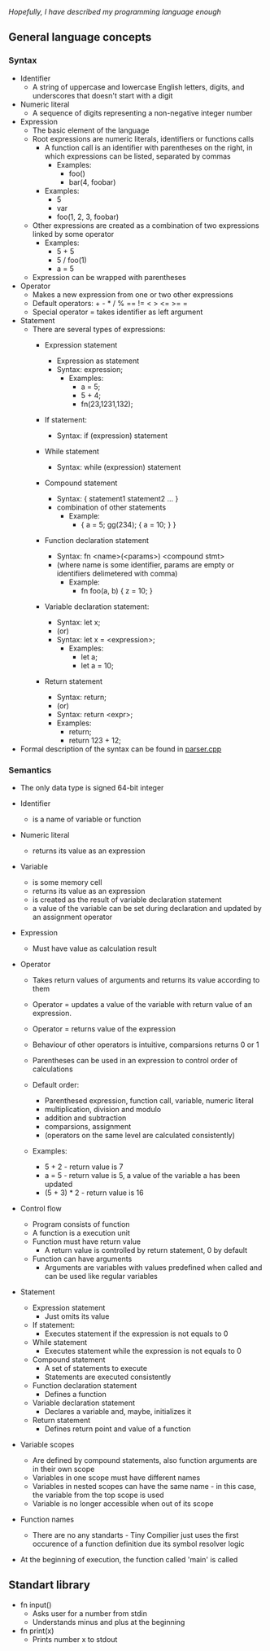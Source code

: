 *Hopefully, I have described my programming language enough*

## General language concepts
### Syntax
- Identifier
    - A string of uppercase and lowercase English letters, digits, and underscores that doesn't start with a digit
- Numeric literal
    - A sequence of digits representing a non-negative integer number
- Expression
    - The basic element of the language
    - Root expressions are numeric literals, identifiers or functions calls
        - A function call is an identifier with parentheses on the right, in which expressions can be listed, separated by commas
            - Examples:
                - foo()
                - bar(4, foobar)
        - Examples:
            - 5
            - var
            - foo(1, 2, 3, foobar)
    - Other expressions are created as a combination of two expressions linked by some operator
        - Examples:
            - 5 + 5
            - 5 / foo(1)
            - a = 5
    - Expression can be wrapped with parentheses
- Operator
    - Makes a new expression from one or two other expressions
    - Default operators: + - * / % == != \< \> \<= \>= =
    - Special operator = takes identifier as left argument
- Statement
    - There are several types of expressions:
        - Expression statement
            - Expression as statement
            - Syntax: expression;
                - Examples:
                    - a = 5;
                    - 5 + 4;
                    - fn(23,1231,132);
        - If statement:
            - Syntax: if (expression) statement
        - While statement
            - Syntax: while (expression) statement
        - Compound statement
            - Syntax: { statement1 statement2 ... }
            - combination of other statements
                - Example:
                    - { a = 5; gg(234); { a = 10; } }
        - Function declaration statement
            - Syntax: fn \<name\>(\<params\>) \<compound stmt\>
            - (where name is some identifier, params are empty or identifiers delimetered with comma)
                - Example:
                    - fn foo(a, b) { z = 10; }

        - Variable declaration statement:
            - Syntax: let x;
            - (or)
            - Syntax: let x = \<expression\>;
                - Examples:
                    - let a;
                    - let a = 10;
        - Return statement
            - Syntax: return;
            - (or)
            - Syntax: return \<expr\>;
            - Examples:
                - return;
                - return 123 + 12;
- Formal description of the syntax can be found in [parser.cpp](parser.cpp)
                    
### Semantics
- The only data type is signed 64-bit integer
- Identifier
    - is a name of variable or function
- Numeric literal
    - returns its value as an expression
- Variable
    - is some memory cell
    - returns its value as an expression
    - is created as the result of variable declaration statement
    - a value of the variable can be set during declaration and updated by an assignment operator 
- Expression
    - Must have value as calculation result
- Operator
    - Takes return values of arguments and returns its value according to them
    - Operator = updates a value of the variable with return value of an expression.
    - Operator = returns value of the expression
    - Behaviour of other operators is intuitive, comparsions returns 0 or 1
    - Parentheses can be used in an expression to control order of calculations
    - Default order:
        - Parenthesed expression, function call, variable, numeric literal
        - multiplication, division and modulo
        - addition and subtraction
        - comparsions, assignment
        - (operators on the same level are calculated consistently)
        
    - Examples:
        - 5 + 2 - return value is 7
        - a = 5 - return value is 5, a value of the variable a has been updated
        - (5 + 3) * 2 - return value is 16

- Control flow
    - Program consists of function
    - A function is a execution unit
    - Function must have return value
        - A return value is controlled by return statement, 0 by default
    - Function can have arguments
        - Arguments are variables with values predefined when called and can be used like regular variables
- Statement
    - Expression statement
        - Just omits its value
    - If statement:
        - Executes statement if the expression is not equals to 0
    - While statement
        - Executes statement while the expression is not equals to 0
    - Compound statement
        - A set of statements to execute
        - Statements are executed consistently
    - Function declaration statement
        - Defines a function
    - Variable declaration statement
        - Declares a variable and, maybe, initializes it
    - Return statement
        - Defines return point and value of a function
        
- Variable scopes
    - Are defined by compound statements, also function arguments are in their own scope
    - Variables in one scope must have different names
    - Variables in nested scopes can have the same name - in this case, the variable from the top scope is used
    - Variable is no longer accessible when out of its scope
    
- Function names
    - There are no any standarts - Tiny Compilier just uses the first occurence of a function definition due its symbol resolver logic
    
- At the beginning of execution, the function called 'main' is called

## Standart library
- fn input()
    - Asks user for a number from stdin
    - Understands minus and plus at the beginning
- fn print(x)
    - Prints number x to stdout
